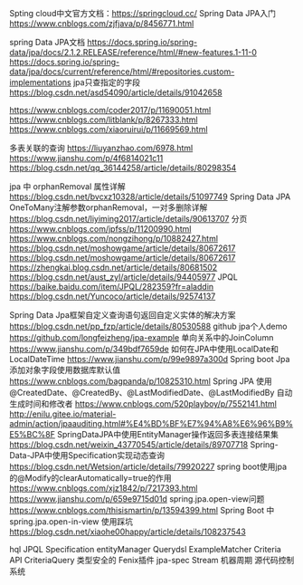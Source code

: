 Spting cloud中文官方文档：https://springcloud.cc/
Spring Data JPA入门
					https://www.cnblogs.com/zjfjava/p/8456771.html

spring Data JPA文档
					https://docs.spring.io/spring-data/jpa/docs/2.1.2.RELEASE/reference/html/#new-features.1-11-0
					https://docs.spring.io/spring-data/jpa/docs/current/reference/html/#repositories.custom-implementations
jpa只查指定的字段
			   https://blog.csdn.net/asd54090/article/details/91042658

https://www.cnblogs.com/coder2017/p/11690051.html
https://www.cnblogs.com/litblank/p/8267333.html
https://www.cnblogs.com/xiaoruirui/p/11669569.html

多表关联的查询
			https://liuyanzhao.com/6978.html
			https://www.jianshu.com/p/4f6814021c11
			https://blog.csdn.net/qq_36144258/article/details/80298354

jpa 中 orphanRemoval 属性详解
https://blog.csdn.net/bvcxz10328/article/details/51097749
Spring Data JPA OneToMany注解参数orphanRemoval，一对多删除详解
	https://blog.csdn.net/liyiming2017/article/details/90613707
分页
	https://www.cnblogs.com/jpfss/p/11200990.html
	https://www.cnblogs.com/nongzihong/p/10882427.html
	https://blog.csdn.net/moshowgame/article/details/80672617
	https://blog.csdn.net/moshowgame/article/details/80672617
	https://zhengkai.blog.csdn.net/article/details/80681502
	https://blog.csdn.net/aust_zyl/article/details/94405977
JPQL
	https://baike.baidu.com/item/JPQL/282359?fr=aladdin
	https://blog.csdn.net/Yuncoco/article/details/92574137

Spring Data Jpa框架自定义查询语句返回自定义实体的解决方案
	https://blog.csdn.net/pp_fzp/article/details/80530588
github jpa个人demo
	https://github.com/longfeizheng/jpa-example
单向关系中的JoinColumn
	https://www.jianshu.com/p/349bdf7659de
如何在JPA中使用LocalDate和LocalDateTime
	https://www.jianshu.com/p/99e9897a300d
Spring boot Jpa添加对象字段使用数据库默认值
	https://www.cnblogs.com/bagpanda/p/10825310.html
Spring JPA 使用@CreatedDate、@CreatedBy、@LastModifiedDate、@LastModifiedBy 自动生成时间和修改者
	https://www.cnblogs.com/520playboy/p/7552141.html
	http://enilu.gitee.io/material-admin/action/jpaauditing.html#%E4%BD%BF%E7%94%A8%E6%96%B9%E5%BC%8F
SpringDataJPA中使用EntityManager操作返回多表连接结果集
	https://blog.csdn.net/weixin_43770545/article/details/89707718
Spring-Data-JPA中使用Specification实现动态查询
	https://blog.csdn.net/Wetsion/article/details/79920227
spring boot使用jpa的@Modify的clearAutomatically=true的作用
	https://www.cnblogs.com/xjz1842/p/7217393.html
	https://www.jianshu.com/p/659e9715d01d
spring.jpa.open-view问题
	https://www.cnblogs.com/thisismartin/p/13594399.html
Spring Boot 中 spring.jpa.open-in-view 使用踩坑
	https://blog.csdn.net/xiaohe00happy/article/details/108237543

hql
JPQL
Specification
entityManager
Querydsl
ExampleMatcher
Criteria API CriteriaQuery   类型安全的
Fenix插件
jpa-spec
Stream
机器周期
源代码控制系统